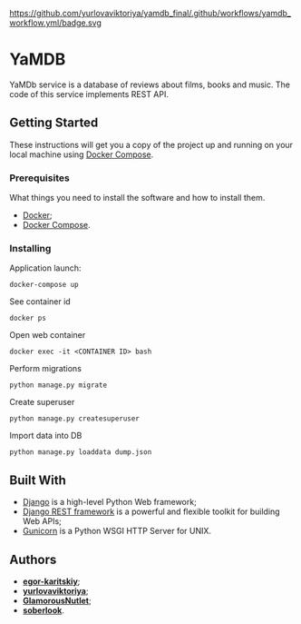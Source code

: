 https://github.com/yurlovaviktoriya/yamdb_final/.github/workflows/yamdb_workflow.yml/badge.svg

# YaMDB

YaMDb service is a database of reviews about films, books and music. The code of this service implements REST API.

## Getting Started
These instructions will get you a copy of the project up and running on your local machine using [Docker Compose](https://docs.docker.com/compose/).


### Prerequisites

What things you need to install the software and how to install them.

 - [Docker](https://docs.docker.com/engine/install/);
 - [Docker Compose](https://docs.docker.com/compose/install/).
 
 ### Installing
Application launch:
```
docker-compose up
```  
See container id
```
docker ps
```
Open web container
```
docker exec -it <CONTAINER ID> bash
```
Perform migrations
```
python manage.py migrate
```
Сreate superuser
```
python manage.py createsuperuser
```  
Import data into DB
```
python manage.py loaddata dump.json
```
## Built With

- [Django](https://www.djangoproject.com/) is a high-level Python Web framework;
- [Django REST framework](https://www.django-rest-framework.org/) is a powerful and flexible toolkit for building Web APIs;
- [Gunicorn](https://gunicorn.org/) is a Python WSGI HTTP Server for UNIX.
## Authors

- [**egor-karitskiy**](https://github.com/egor-karitskiy);
- [**yurlovaviktoriya**](https://github.com/yurlovaviktoriya);
- [**GlamorousNutlet**](https://github.com/GlamorousNutlet);
- [**soberlook**](https://github.com/soberlook).


